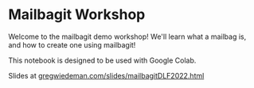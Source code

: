 # Mailbagit Workshop

Welcome to the mailbagit demo workshop! We'll learn what a mailbag is, and how to create one using mailbagit!

This notebook is designed to be used with Google Colab.


Slides at [gregwiedeman.com/slides/mailbagitDLF2022.html](https://gregwiedeman.com/slides/mailbagitDLF2022.html)